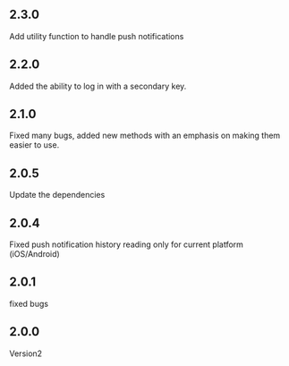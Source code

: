 ## 2.3.0

Add utility function to handle push notifications

## 2.2.0

Added the ability to log in with a secondary key.

## 2.1.0

Fixed many bugs, added new methods with an emphasis on making them easier to use.

## 2.0.5

Update the dependencies

## 2.0.4

Fixed push notification history reading only for current platform (iOS/Android)

## 2.0.1

fixed bugs

## 2.0.0

Version2
